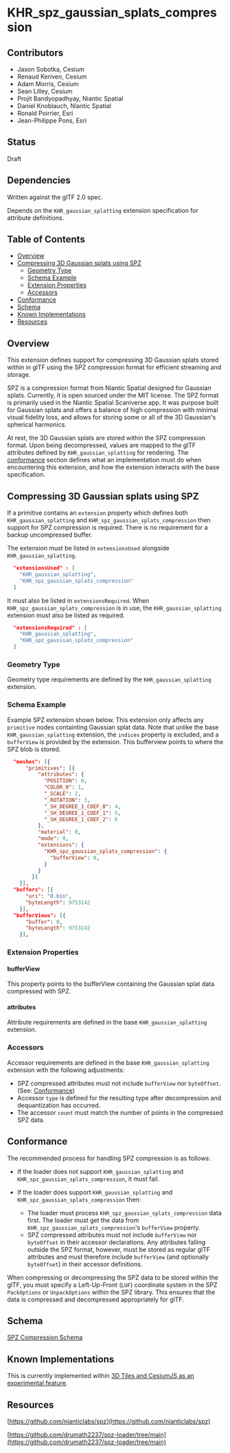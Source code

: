 # KHR\_spz\_gaussian\_splats\_compression

## Contributors

- Jason Sobotka, Cesium
- Renaud Keriven, Cesium
- Adam Morris, Cesium
- Sean Lilley, Cesium
- Projit Bandyopadhyay, Niantic Spatial
- Daniel Knoblauch, Niantic Spatial
- Ronald Poirrier, Esri
- Jean-Philippe Pons, Esri

## Status

Draft

## Dependencies

Written against the glTF 2.0 spec.

Depends on the `KHR_gaussian_splatting` extension specification for attribute definitions.

## Table of Contents

- [Overview](#overview)
- [Compressing 3D Gaussian splats using SPZ](#compressing-3d-gaussian-splats-using-spz)
  - [Geometry Type](#geometry-type)
  - [Schema Example](#schema-example)
  - [Extension Properties](#extension-properties)
  - [Accessors](#accessors)
- [Conformance](#conformance)
- [Schema](#schema)
- [Known Implementations](#known-implementations)
- [Resources](#resources)

## Overview

This extension defines support for compressing 3D Gaussian splats stored within in glTF using the SPZ compression format for efficient streaming and storage.

SPZ is a compression format from Niantic Spatial designed for Gaussian splats. Currently, it is open sourced under the MIT license. The SPZ format is primarily used in the Niantic Spatial Scaniverse app. It was purpose built for Gaussian splats and offers a balance of high compression with minimal visual fidelity loss, and allows for storing some or all of the 3D Gaussian's spherical harmonics.

At rest, the 3D Gaussian splats are stored within the SPZ compression format. Upon being decompressed, values are mapped to the glTF attributes defined by `KHR_gaussian_splatting` for rendering. The [conformance](#conformance) section defines what an implementation must do when encountering this extension, and how the extension interacts with the base specification.

## Compressing 3D Gaussian splats using SPZ

If a primitive contains an `extension` property which defines both `KHR_gaussian_splatting` and `KHR_spz_gaussian_splats_compression` then support for SPZ compression is required. There is no requirement for a backup uncompressed buffer.

The extension must be listed in `extensionsUsed` alongside `KHR_gaussian_splatting`.

```json
  "extensionsUsed" : [
    "KHR_gaussian_splatting",
    "KHR_spz_gaussian_splats_compression"
  ]
```

It must also be listed in `extensionsRequired`. When `KHR_spz_gaussian_splats_compression` is in use, the `KHR_gaussian_splatting` extension must also be listed as required.

```json
  "extensionsRequired" : [
    "KHR_gaussian_splatting",
    "KHR_spz_gaussian_splats_compression"
  ]
```

### Geometry Type

Geometry type requirements are defined by the `KHR_gaussian_splatting` extension.

### Schema Example

Example SPZ extension shown below. This extension only affects any `primitive` nodes containting Gaussian splat data. Note that unlike the base `KHR_gaussian_splatting` extension, the `indices` property is excluded, and a `bufferView` is provided by the extension. This bufferview points to where the SPZ blob is stored.

```json
  "meshes": [{
      "primitives": [{
          "attributes": {
            "POSITION": 0,
            "COLOR_0": 1,
            "_SCALE": 2,
            "_ROTATION": 3,
            "_SH_DEGREE_1_COEF_0": 4,
            "_SH_DEGREE_1_COEF_1": 5,
            "_SH_DEGREE_1_COEF_2": 6
          },
          "material": 0,
          "mode": 0,
          "extensions": {
            "KHR_spz_gaussian_splats_compression": {
              "bufferView": 0,
            }
          }
        }]
    }],
  "buffers": [{
      "uri": "0.bin",
      "byteLength": 9753142
    }],
  "bufferViews": [{
      "buffer": 0,
      "byteLength": 9753142
    }],
```

### Extension Properties

#### bufferView

This property points to the bufferView containing the Gaussian splat data compressed with SPZ.

#### attributes

Attribute requirements are defined in the base `KHR_gaussian_splatting` extension.

### Accessors

Accessor requirements are defined in the base `KHR_gaussian_splatting` extension with the following adjustments:

 - SPZ compressed attributes must not include `bufferView` nor `byteOffset`. (See: [Conformance](#conformance))
 - Accessor `type` is defined for the resulting type after decompression and dequantization has occurred.
 - The accessor `count` must match the number of points in the compressed SPZ data.

## Conformance

The recommended process for handling SPZ compression is as follows:

- If the loader does not support `KHR_gaussian_splatting` and `KHR_spz_gaussian_splats_compression`, it must fail.
- If the loader does support `KHR_gaussian_splatting` and `KHR_spz_gaussian_splats_compression` then:

  - The loader must process `KHR_spz_gaussian_splats_compression` data first. The loader must get the data from `KHR_spz_gaussian_splats_compression`'s `bufferView` property.
  - SPZ compressed attributes must not include `bufferView` nor `byteOffset` in their accessor declarations. Any attributes falling outside the SPZ format, however, must be stored as regular glTF attributes and must therefore include `bufferView` (and optionally `byteOffset`) in their accessor definitions.
  
When compressing or decompressing the SPZ data to be stored within the glTF, you must specify a Left-Up-Front (`LUF`) coordinate system in the SPZ `PackOptions` or `UnpackOptions` within the SPZ library. This ensures that the data is compressed and decompressed appropriately for glTF.

## Schema

[SPZ Compression Schema](./schema/mesh.primitive.KHR_spz_gaussian_splats_compression.schema.json)

## Known Implementations

This is currently implemented within [3D Tiles and CesiumJS as an experimental feature](https://cesium.com/learn/cesiumjs/ref-doc/Cesium3DTileset.html?classFilter=3D).

## Resources

[https://github.com/nianticlabs/spz](https://github.com/nianticlabs/spz)

[https://github.com/drumath2237/spz-loader/tree/main](https://github.com/drumath2237/spz-loader/tree/main)
